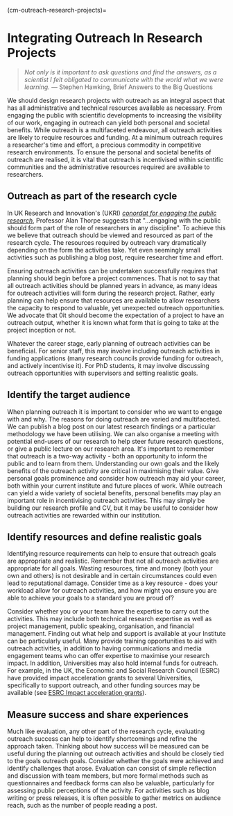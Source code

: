 (cm-outreach-research-projects)=
# Integrating Outreach In Research Projects

> *Not only is it important to ask questions and find the answers, as a scientist I felt obligated to communicate with the world what we were learning.* ― Stephen Hawking, Brief Answers to the Big Questions

We should design research projects with outreach as an integral aspect that has all administrative and technical resources available as necessary.
From engaging the public with scientific developments to increasing the visibility of our work, engaging in outreach can yield both personal and societal benefits.
While outreach is a multifaceted endeavour, all outreach activities are likely to require resources and funding.
At a minimum outreach requires a researcher's time and effort, a precious commodity in competitive research environments.
To ensure the personal and societal benefits of outreach are realised, it is vital that outreach is incentivised within scientific communities and the administrative resources required are available to researchers.

## Outreach as part of the research cycle

In UK Research and Innovation's (UKRI) *[conordat for engaging the public research](https://www.ukri.org/files/legacy/scisoc/concordatforengagingthepublicwithresearch-pdf/)*, Professor Alan Thorpe suggests that "...engaging with the public should form part of the role of researchers in any discipline".
To achieve this we believe that outreach should be viewed and resourced as part of the research cycle.
The resources required by outreach vary dramatically depending on the form the activities take.
Yet even seemingly small activities such as publishing a blog post, require researcher time and effort.

Ensuring outreach activities can be undertaken successfully requires that planning should begin before a project commences.
That is not to say that all outreach activities should be planned years in advance, as many ideas for outreach activities will form during the research project.
Rather, early planning can help ensure that resources are available to allow researchers the capacity to respond to valuable, yet unexpected outreach opportunities.
We advocate that 0it should become the expectation of a project to have an outreach output, whether it is known what form that is going to take at the project inception or not.

Whatever the career stage, early planning of outreach activities can be beneficial.
For senior staff, this may involve including outreach activities in funding applications (many research councils provide funding for outreach, and actively incentivise it).
For PhD students, it may involve discussing outreach opportunities with supervisors and setting realistic goals.

## Identify the target audience

When planning outreach it is important to consider who we want to engage with and why.
The reasons for doing outreach are varied and multifaceted.
We can publish a blog post on our latest research findings or a particular methodology we have been utilising.
We can also organise a meeting with potential end-users of our research to help steer future research questions, or give a public lecture on our research area.
It's important to remember that outreach is a two-way activity - both an opportunity to inform the public and to learn from them.
Understanding our own goals and the likely benefits of the outreach activity are critical in maximising their value.
Give personal goals prominence and consider how outreach may aid your career, both within your current institute and future places of work.
While outreach can yield a wide variety of societal benefits, personal benefits may play an important role in incentivising outreach activities.
This may simply be building our research profile and CV, but it may be useful to consider how outreach activities are rewarded within our institution.

## Identify resources and define realistic goals

Identifying resource requirements can help to ensure that outreach goals are appropriate and realistic.
Remember that not all outreach activities are appropriate for all goals.
Wasting resources, time and money (both your own and others) is not desirable and in certain circumstances could even lead to reputational damage.
Consider time as a key resource - does your workload allow for outreach activities, and how might you ensure you are able to achieve your goals to a standard you are proud of?

Consider whether you or your team have the expertise to carry out the activities.
This may include both technical research expertise as well as project management, public speaking, organisation, and financial management.
Finding out what help and support is available at your Institute can be particularly useful.
Many provide training opportunities to aid with outreach activities, in addition to having communications and media engagement teams who can offer expertise to maximise your research impact.
In addition, Universities may also hold internal funds for outreach.
For example, in the UK, the Economic and Social Research Council (ESRC) have provided impact acceleration grants to several Universities, specifically to support outreach, and other funding sources may be available (see [ESRC Impact acceleration grants](https://esrc.ukri.org/collaboration/collaboration-oportunities/impact-acceleration-accounts/)).

## Measure success and share experiences

Much like evaluation, any other part of the research cycle, evaluating outreach success can help to identify shortcomings and refine the approach taken.
Thinking about how success will be measured can be useful during the planning out outreach activities and should be closely tied to the goals outreach goals.
Consider whether the goals were achieved and identify challenges that arose.
Evaluation can consist of simple reflection and discussion with team members, but more formal methods such as questionnaires and feedback forms can also be valuable, particularly for assessing public perceptions of the activity.
For activities such as blog writing or press releases, it is often possible to gather metrics on audience reach, such as the number of people reading a post.
